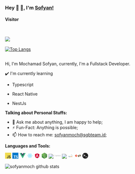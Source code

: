 ### Hey 👋 🏽, I'm [Sofyan!](https://github.com/sofyanmoch) 


#### Visitor
 <br>
  <p align="left">
  <img src="https://profile-counter.glitch.me/sofyanmoch/count.svg" />
  </p>
<!--
<a href="https://twitter.com/mochsofyan17">
  <img align="left" alt="Mochamad Sofyan | Twitter" width="22px" src="https://cdn.jsdelivr.net/npm/simple-icons@v3/icons/twitter.svg" />
</a>
<a href="https://www.linkedin.com/in/mochamad-sofyan-57b25818b/">
  <img align="left" alt="Mochamad Sofyan" width="22px" src="https://cdn.jsdelivr.net/npm/simple-icons@v3/icons/linkedin.svg" />
</a>
<a href="https://t.me/mochsofyan17">
  <img align="left" alt="Mochamad Sofyan" width="22px" src="https://cdn.jsdelivr.net/npm/simple-icons@v3/icons/telegram.svg" />
</a>
<a href="#">
  <img align="left" alt="Mochamad Sofyan" width="22px" src="https://cdn.jsdelivr.net/npm/simple-icons@v3/icons/reddit.svg" />
</a>
<a href="#">
  <img align="left" alt="Mochamad Sofyan" width="22px" src="https://cdn.jsdelivr.net/npm/simple-icons@v3/icons/leetcode.svg" />
</a>
<a href="https://www.instagram.com/moch.sof17">
  <img align="left" alt="Mochamad Sofyan" width="22px" src="https://cdn.jsdelivr.net/npm/simple-icons@v3/icons/instagram.svg" />
</a>
-->

[![Top Langs](https://github-readme-stats.vercel.app/api/top-langs/?username=sofyanmoch&layout=compact)](https://github.com/anuraghazra/github-readme-stats)
<br />
<br />
<!-- a Fullstack Developer (soon) 🚀 from Tegal, -->
Hi, I'm Mochamad Sofyan, currently, I'm a Fullstack Developer.
<!--I'm a creative problem solving enthusiast, with a constantly growing love for languages. Beside's programming, I enjoy Playing Pro Evolution Soccer in my Personal Computer. -->

✔️ I'm currently learning
- Typescript

- React Native
- NestJs


**Talking about Personal Stuffs:**

- 💬 Ask me about anything, I am happy to help;
- ⚡️ Fun-Fact: Anything is possible;
- 📫 How to reach me: sofyanmoch@sgbteam.id;
<!-- 📝[Resume](https://vaporjawn.github.io/Resume.html)-->

**Languages and Tools:**  

<code><img height="20" src="https://raw.githubusercontent.com/github/explore/80688e429a7d4ef2fca1e82350fe8e3517d3494d/topics/javascript/javascript.png"></code>
<code><img height="20" src="https://raw.githubusercontent.com/github/explore/80688e429a7d4ef2fca1e82350fe8e3517d3494d/topics/typescript/typescript.png"></code>
<code><img height="20" src="https://raw.githubusercontent.com/github/explore/80688e429a7d4ef2fca1e82350fe8e3517d3494d/topics/vue/vue.png"></code>
<code><img height="20" src="https://raw.githubusercontent.com/github/explore/80688e429a7d4ef2fca1e82350fe8e3517d3494d/topics/react/react.png"></code>
<code><img height="20" src="https://raw.githubusercontent.com/github/explore/80688e429a7d4ef2fca1e82350fe8e3517d3494d/topics/angular/angular.png"></code>
<code><img height="20" src="https://raw.githubusercontent.com/github/explore/80688e429a7d4ef2fca1e82350fe8e3517d3494d/topics/nodejs/nodejs.png"></code>
<code><img height="20" src="https://avatars.githubusercontent.com/u/28507035?s=200&v=4"></code>
<code><img height="20" src="https://raw.githubusercontent.com/github/explore/80688e429a7d4ef2fca1e82350fe8e3517d3494d/topics/express/express.png"></code>
<code><img height="20" src="https://avatars.githubusercontent.com/u/45120?s=200&v=4"></code>
<code><img height="20" src="https://raw.githubusercontent.com/github/explore/80688e429a7d4ef2fca1e82350fe8e3517d3494d/topics/mysql/mysql.png"></code>
<code><img height="20" src="https://raw.githubusercontent.com/github/explore/80688e429a7d4ef2fca1e82350fe8e3517d3494d/topics/git/git.png"></code>
<code><img height="20" src="https://raw.githubusercontent.com/github/explore/80688e429a7d4ef2fca1e82350fe8e3517d3494d/topics/terminal/terminal.png"></code>


![sofyanmoch github stats](https://github-readme-stats.vercel.app/api?username=sofyanmoch&show_icons=true&theme=tokyonight)




<!-- <code><img height="20" src="https://raw.githubusercontent.com/github/explore/80688e429a7d4ef2fca1e82350fe8e3517d3494d/topics/react/react.png"></code> -->
<!--
**sofyanmoch/sofyanmoch** is a ✨ _special_ ✨ repository because its `README.md` (this file) appears on your GitHub profile.

Here are some ideas to get you started:

- 🌱 I’m currently learning Node JS, Express JS, Vue JS
- 👯 I’m looking to collaborate on ...
- 🤔 I’m looking for help with ...
- 💬 Ask me about ...
- 📫 How to reach me: ...
- 😄 Pronouns: ...
- ⚡ Fun fact: ...
-->

